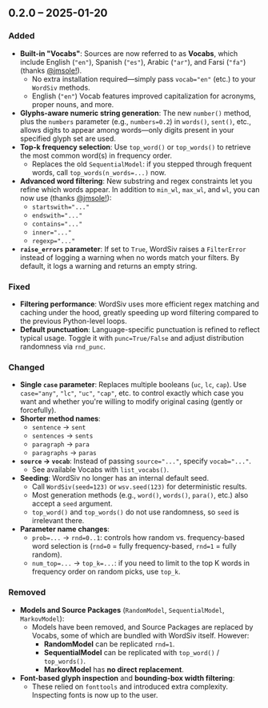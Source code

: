 ## 0.2.0 – 2025-01-20

### Added

- **Built-in "Vocabs"**: Sources are now referred to as **Vocabs**, which
  include English (`"en"`), Spanish (`"es"`), Arabic (`"ar"`), and Farsi
  (`"fa"`) (thanks [@jmsole!](https://github.com/jmsole)).
    - No extra installation required—simply pass `vocab="en"` (etc.) to your
    `WordSiv` methods.
    - English (`"en"`) Vocab features improved capitalization for acronyms,
      proper nouns, and more.
- **Glyphs-aware numeric string generation**: The new `number()` method, plus
  the `numbers` parameter (e.g., `numbers=0.2`) in `words()`, `sent()`, etc.,
  allows digits to appear among words—only digits present in your specified
  glyph set are used.
- **Top-k frequency selection**: Use `top_word()` or `top_words()` to retrieve
  the most common word(s) in frequency order.
    - Replaces the old `SequentialModel`: if you stepped through frequent words,
    call `top_words(n_words=...)` now.
- **Advanced word filtering**: New substring and regex constraints let you
  refine which words appear. In addition to `min_wl`, `max_wl`, and `wl`, you
  can now use (thanks [@jmsole!](https://github.com/jmsole)):
    - `startswith="..."`
    - `endswith="..."`
    - `contains="..."`
    - `inner="..."`
    - `regexp="..."`
- **`raise_errors` parameter**: If set to `True`, WordSiv raises a `FilterError`
  instead of logging a warning when no words match your filters. By default, it
  logs a warning and returns an empty string.

### Fixed

- **Filtering performance**: WordSiv uses more efficient regex matching and
  caching under the hood, greatly speeding up word filtering compared to the
  previous Python-level loops.
- **Default punctuation**: Language-specific punctuation is refined to reflect
  typical usage. Toggle it with `punc=True/False` and adjust distribution
  randomness via `rnd_punc`.

### Changed

- **Single `case` parameter**: Replaces multiple booleans (`uc`, `lc`, `cap`).
  Use `case="any"`, `"lc"`, `"uc"`, `"cap"`, etc. to control exactly which case
  you want and whether you're willing to modify original casing (gently or
  forcefully).
- **Shorter method names**:
    - `sentence` → `sent`
    - `sentences` → `sents`
    - `paragraph` → `para`
    - `paragraphs` → `paras`
- **`source` → `vocab`**: Instead of passing `source="..."`, specify
  `vocab="..."`.
    - See available Vocabs with `list_vocabs()`.
- **Seeding**: WordSiv no longer has an internal default seed.
    - Call `WordSiv(seed=123)` or `wsv.seed(123)` for deterministic results.
    - Most generation methods (e.g., `word()`, `words()`, `para()`, etc.) also
    accept a `seed` argument.
    - `top_word()` and `top_words()` do not use randomness, so `seed` is
    irrelevant there.
- **Parameter name changes**:
    - `prob=...` → `rnd=0..1`: controls how random vs. frequency-based word
    selection is (`rnd=0` = fully frequency-based, `rnd=1` = fully random).
    - `num_top=...` → `top_k=...`: if you need to limit to the top K words in
    frequency order on random picks, use `top_k`.

### Removed

- **Models and Source Packages** (`RandomModel`, `SequentialModel`,
  `MarkovModel`):
    - Models have been removed, and Source Packages are replaced by Vocabs,
      some of which are bundled with WordSiv itself. However:
        - **RandomModel** can be replicated `rnd=1`.
        - **SequentialModel** can be replicated with `top_word()` /
          `top_words()`.
        - **MarkovModel** has **no direct replacement**.
- **Font-based glyph inspection** and **bounding-box width filtering**:
    - These relied on `fonttools` and introduced extra complexity. Inspecting
      fonts is now up to the user.
